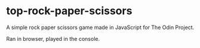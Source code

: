 # top-rock-paper-scissors

A simple rock paper scissors game made in JavaScript for The Odin Project.

Ran in browser, played in the console.